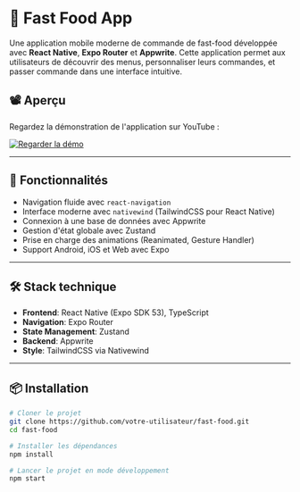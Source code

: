 # 🍔 Fast Food App

Une application mobile moderne de commande de fast-food développée avec **React Native**, **Expo Router** et **Appwrite**. Cette application permet aux utilisateurs de découvrir des menus, personnaliser leurs commandes, et passer commande dans une interface intuitive.

## 📽️ Aperçu

Regardez la démonstration de l'application sur YouTube :

[![Regarder la démo](https://img.youtube.com/vi/XEQxBX8b5bQ/hqdefault.jpg)](https://www.youtube.com/watch?v=XEQxBX8b5bQ)

---

## 🚀 Fonctionnalités

- Navigation fluide avec `react-navigation`
- Interface moderne avec `nativewind` (TailwindCSS pour React Native)
- Connexion à une base de données avec Appwrite
- Gestion d'état globale avec Zustand
- Prise en charge des animations (Reanimated, Gesture Handler)
- Support Android, iOS et Web avec Expo

---

## 🛠️ Stack technique

- **Frontend**: React Native (Expo SDK 53), TypeScript
- **Navigation**: Expo Router
- **State Management**: Zustand
- **Backend**: Appwrite
- **Style**: TailwindCSS via Nativewind

---

## 📦 Installation

```bash
# Cloner le projet
git clone https://github.com/votre-utilisateur/fast-food.git
cd fast-food

# Installer les dépendances
npm install

# Lancer le projet en mode développement
npm start
